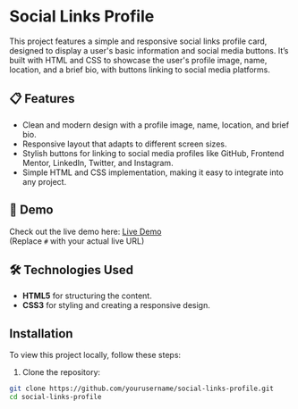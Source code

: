 # Social Links Profile

This project features a simple and responsive social links profile card, designed to display a user's basic information and social media buttons. It’s built with HTML and CSS to showcase the user's profile image, name, location, and a brief bio, with buttons linking to social media platforms.

## 📋 Features

- Clean and modern design with a profile image, name, location, and brief bio.
- Responsive layout that adapts to different screen sizes.
- Stylish buttons for linking to social media profiles like GitHub, Frontend Mentor, LinkedIn, Twitter, and Instagram.
- Simple HTML and CSS implementation, making it easy to integrate into any project.

## 🌟 Demo

Check out the live demo here: [Live Demo](#)  
(Replace `#` with your actual live URL)

## 🛠️ Technologies Used

- **HTML5** for structuring the content.
- **CSS3** for styling and creating a responsive design.

## Installation

To view this project locally, follow these steps:

1. Clone the repository:

```bash
git clone https://github.com/yourusername/social-links-profile.git
cd social-links-profile
